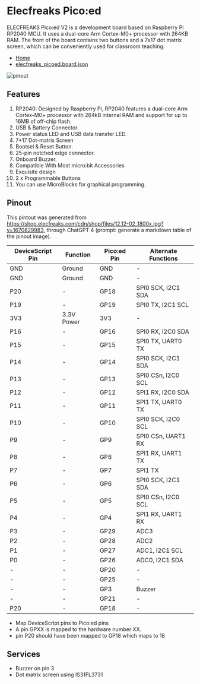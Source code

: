 # Elecfreaks Pico:ed

ELECFREAKS Pico:ed V2 is a development board based on Raspberry Pi RP2040 MCU. It uses a dual-core Arm Cortex-M0+ processor with 264KB RAM. The front of the board contains two buttons and a 7x17 dot matrix screen, which can be conveniently used for classroom teaching.

-   [Home](https://shop.elecfreaks.com/products/elecfreaks-pico-ed-v2)
-   [elecfreaks_picoed.board.json](../boards/elecfreaks_picoed.board.json)

![pinout](https://shop.elecfreaks.com/cdn/shop/files/12.12-02_1800x.jpg?v=1670829983)

## Features

1. RP2040: Designed by Raspberry Pi, RP2040 features a dual-core Arm Cortex-M0+ processor with 264kB internal RAM and support for up to 16MB of off-chip flash.
2. USB & Battery Connector
3. Power status LED and USB data transfer LED.
4. 7\*17 Dot-matrix Screen
5. Bootsel & Reset Button.
6. 25-pin notched edge connector.
7. Onboard Buzzer.
8. Compatible With Most micro:bit Accessories
9. Exquisite design
10. 2 x Programmable Buttons
11. You can use MicroBlocks for graphical programming.

## Pinout

This pintout was generated from https://shop.elecfreaks.com/cdn/shop/files/12.12-02_1800x.jpg?v=1670829983, through ChatGPT 4 (prompt: generate a markdown table of the pinout image).

| DeviceScript Pin | Function   | Pico:ed Pin | Alternate Functions |
| ---------------- | ---------- | ----------- | ------------------- |
| GND              | Ground     | GND         | -                   |
| GND              | Ground     | GND         | -                   |
| P20              | -          | GP18        | SPI0 SCK, I2C1 SDA  |
| P19              | -          | GP19        | SPI0 TX, I2C1 SCL   |
| 3V3              | 3.3V Power | 3V3         | -                   |
| P16              | -          | GP16        | SPI0 RX, I2C0 SDA   |
| P15              | -          | GP15        | SPI0 TX, UART0 TX   |
| P14              | -          | GP14        | SPI0 SCK, I2C1 SDA  |
| P13              | -          | GP13        | SPI0 CSn, I2C0 SCL  |
| P12              | -          | GP12        | SPI1 RX, I2C0 SDA   |
| P11              | -          | GP11        | SPI1 TX, UART0 TX   |
| P10              | -          | GP10        | SPI0 SCK, I2C0 SCL  |
| P9               | -          | GP9         | SPI0 CSn, UART1 RX  |
| P8               | -          | GP8         | SPI1 RX, UART1 TX   |
| P7               | -          | GP7         | SPI1 TX             |
| P6               | -          | GP6         | SPI0 SCK, I2C1 SDA  |
| P5               | -          | GP5         | SPI0 CSn, I2C0 SCL  |
| P4               | -          | GP4         | SPI1 RX, UART1 RX   |
| P3               | -          | GP29        | ADC3                |
| P2               | -          | GP28        | ADC2                |
| P1               | -          | GP27        | ADC1, I2C1 SCL      |
| P0               | -          | GP26        | ADC0, I2C1 SDA      |
| -                | -          | GP20        | -                   |
| -                | -          | GP25        | -                   |
| -                | -          | GP3         | Buzzer              |
| -                | -          | GP21        | -                   |
| P20              | -          | GP18        | -                   |

- Map DeviceScript pins to Pico:ed pins
- A pin GPXX is mapped to the hardware number XX.
-   pin P20 should have been mapped to GP18 which maps to 18

## Services

- Buzzer on pin 3
- Dot matrix screen using IS31FL3731